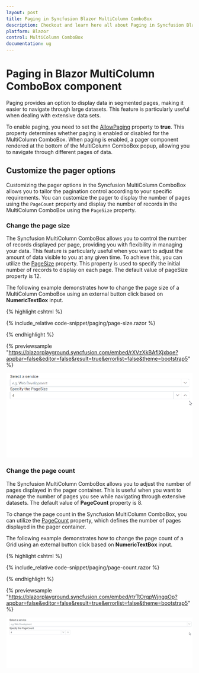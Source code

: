 ```yaml
---
layout: post
title: Paging in Syncfusion Blazor MultiColumn ComboBox
description: Checkout and learn here all about Paging in Syncfusion Blazor MultiColumn ComboBox component and much more details.
platform: Blazor
control: MultiColumn ComboBox
documentation: ug
---
```


# Paging in Blazor MultiColumn ComboBox component

Paging provides an option to display data in segmented pages, making it easier to navigate through large datasets. This feature is particularly useful when dealing with extensive data sets.

To enable paging, you need to set the [AllowPaging](https://help.syncfusion.com/cr/blazor/Syncfusion.Blazor.MultiColumnComboBox.SfMultiColumnComboBox-2.html#Syncfusion_Blazor_MultiColumnComboBox_SfMultiColumnComboBox_2_AllowPaging) property to **true**. This property determines whether paging is enabled or disabled for the MultiColumn ComboBox. When paging is enabled, a pager component rendered at the bottom of the MultiColumn ComboBox popup, allowing you to navigate through different pages of data.

## Customize the pager options

Customizing the pager options in the Syncfusion MultiColumn ComboBox allows you to tailor the pagination control according to your specific requirements. You can customize the pager to display the number of pages using the `PageCount` property and display the number of records in the MultiColumn ComboBox using the `PageSize` property.

### Change the page size

The Syncfusion MultiColumn ComboBox allows you to control the number of records displayed per page, providing you with flexibility in managing your data. This feature is particularly useful when you want to adjust the amount of data visible to you at any given time. To achieve this, you can utilize the [PageSize](https://help.syncfusion.com/cr/blazor/Syncfusion.Blazor.MultiColumnComboBox.SfMultiColumnComboBox-2.html#Syncfusion_Blazor_MultiColumnComboBox_SfMultiColumnComboBox_2_PageSize) property. This property is used to specify the initial number of records to display on each page. The default value of pageSize property is 12.

The following example demonstrates how to change the page size of a MultiColumn ComboBox using an external button click based on **NumericTextBox** input.

{% highlight cshtml %}

{% include_relative code-snippet/paging/page-size.razor %}

{% endhighlight %}

{% previewsample "https://blazorplayground.syncfusion.com/embed/rXVzXkBAfiXjxboe?appbar=false&editor=false&result=true&errorlist=false&theme=bootstrap5" %}

![Blazor MultiColumn ComboBox with Page size](./images/paging/blazor_multicolumn_combobox_page_size.gif)

### Change the page count

The Syncfusion MultiColumn ComboBox allows you to adjust the number of pages displayed in the pager container. This is useful when you want to manage the number of pages you see while navigating through extensive datasets. The default value of **PageCount** property is 8.

To change the page count in the Syncfusion MultiColumn ComboBox, you can utilize the [PageCount](https://help.syncfusion.com/cr/blazor/Syncfusion.Blazor.MultiColumnComboBox.SfMultiColumnComboBox-2.html#Syncfusion_Blazor_MultiColumnComboBox_SfMultiColumnComboBox_2_PageCount) property, which defines the number of pages displayed in the pager container.

The following example demonstrates how to change the page count of a Grid using an external button click based on **NumericTextBox** input.

{% highlight cshtml %}

{% include_relative code-snippet/paging/page-count.razor %}

{% endhighlight %}

{% previewsample "https://blazorplayground.syncfusion.com/embed/rtrTtOrqpWjngqOp?appbar=false&editor=false&result=true&errorlist=false&theme=bootstrap5" %}

![Blazor MultiColumn ComboBox with Page count](./images/paging/blazor_multicolumn_combobox_page_count.gif)

